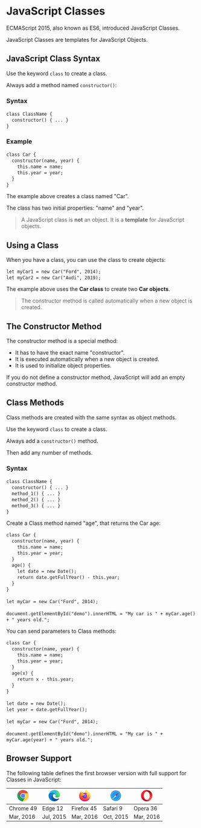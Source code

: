 # JavaScript Classes

ECMAScript 2015, also known as ES6, introduced JavaScript Classes.

JavaScript Classes are templates for JavaScript Objects.

## JavaScript Class Syntax

Use the keyword `class` to create a class.

Always add a method named `constructor()`:

### Syntax

```
class ClassName {
  constructor() { ... }
}
```

### Example

```
class Car {
  constructor(name, year) {
    this.name = name;
    this.year = year;
  }
}
```

The example above creates a class named "Car".

The class has two initial properties: "name" and "year".

> A JavaScript class is **not** an object.
> It is a **template** for JavaScript objects.

## Using a Class

When you have a class, you can use the class to create objects:

```
let myCar1 = new Car("Ford", 2014);
let myCar2 = new Car("Audi", 2019);
```

The example above uses the **Car class** to create two **Car objects**.

> The constructor method is called automatically when a new object is created.

## The Constructor Method

The constructor method is a special method:

* It has to have the exact name "constructor".
* It is executed automatically when a new object is created.
* It is used to initialize object properties.

If you do not define a constructor method, JavaScript will add an empty constructor method.

## Class Methods

Class methods are created with the same syntax as object methods.

Use the keyword `class` to create a class.

Always add a `constructor()` method.

Then add any number of methods.

### Syntax

```
class ClassName {
  constructor() { ... }
  method_1() { ... }
  method_2() { ... }
  method_3() { ... }
}
```

Create a Class method named "age", that returns the Car age:

```
class Car {
  constructor(name, year) {
    this.name = name;
    this.year = year;
  }
  age() {
    let date = new Date();
    return date.getFullYear() - this.year;
  }
}

let myCar = new Car("Ford", 2014);

document.getElementById("demo").innerHTML = "My car is " + myCar.age() + " years old.";
```

You can send parameters to Class methods:

```
class Car {
  constructor(name, year) {
    this.name = name;
    this.year = year;
  }
  age(x) {
    return x - this.year;
  }
}

let date = new Date();
let year = date.getFullYear();

let myCar = new Car("Ford", 2014);

document.getElementById("demo").innerHTML = "My car is " + myCar.age(year) + " years old.";
```

## Browser Support

The following table defines the first browser version with full support for Classes in JavaScript:

| ![Chrome](../../JS%20Tutorial/__26_array_iteration/compatible_chrome.png) | ![Edge](../../JS%20Tutorial/__26_array_iteration/compatible_edge.png) | ![Firefox](../../JS%20Tutorial/__26_array_iteration/compatible_firefox.png) | ![Safari](../../JS%20Tutorial/__26_array_iteration/compatible_safari.png) | ![Opera](../../JS%20Tutorial/__26_array_iteration/compatible_opera.png) |
| ------------------------------------------------------------------------- | --------------------------------------------------------------------- | --------------------------------------------------------------------------- | ------------------------------------------------------------------------- | ----------------------------------------------------------------------- |
| Chrome 49                                                                 | Edge 12                                                               | Firefox 45                                                                  | Safari 9                                                                  | Opera 36                                                                |
| Mar, 2016                                                                 | Jul, 2015                                                             | Mar, 2016                                                                   | Oct, 2015                                                                 | Mar, 2016                                                               |
